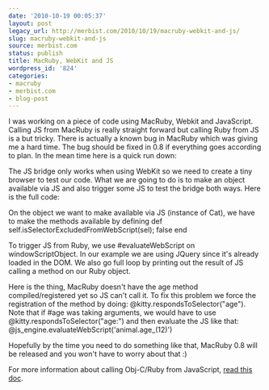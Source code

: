 ```yaml
---
date: '2010-10-19 00:05:37'
layout: post
legacy_url: http://merbist.com/2010/10/19/macruby-webkit-and-js/
slug: macruby-webkit-and-js
source: merbist.com
status: publish
title: MacRuby, WebKit and JS
wordpress_id: '824'
categories:
- macruby
- merbist.com
- blog-post
---
```


I was working on a piece of code using MacRuby, Webkit and JavaScript. Calling JS from MacRuby is really straight forward but calling Ruby from JS is a but tricky. There is actually a known bug in MacRuby which was giving me a hard time. The bug should be fixed in 0.8 if everything goes according to plan. In the mean time here is a quick run down:

The JS bridge only works when using WebKit so we need to create a tiny browser to test our code. What we are going to do is to make an object available via JS and also trigger some JS to test the bridge both ways. Here is the full code:



On the object we want to make available via JS (instance of Cat), we have to make the methods available by defining def self.isSelectorExcludedFromWebScript(sel); false end

To trigger JS from Ruby, we use #evaluateWebScript on windowScriptObject. In our example we are using JQuery since it's already loaded in the DOM. We also go full loop by printing out the result of JS calling a method on our Ruby object.

Here is the thing, MacRuby doesn't have the age method compiled/registered yet so JS can't call it. To fix this problem we force the registration of the method by doing: @kitty.respondsToSelector("age").  Note that if #age was taking arguments, we would have to use @kitty.respondsToSelector("age:") and then evaluate the JS like that: @js_engine.evaluateWebScript('animal.age_(12)')

Hopefully by the time you need to do something like that, MacRuby 0.8 will be released and you won't have to worry about that :)

For more information about calling Obj-C/Ruby from JavaScript, [read this doc](http://developer.apple.com/library/mac/#documentation/AppleApplications/Conceptual/SafariJSProgTopics/Tasks/ObjCFromJavaScript.html#//apple_ref/doc/uid/30001215-BBCBFJCD).
